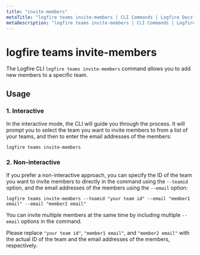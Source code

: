 ```yaml
---
title: "invite-members"
metaTitle: "logfire teams invite-members | CLI Commands | Logfire Docs"
metaDescription: "logfire teams invite-members | CLI Commands | Logfire Docs"
---
```


# logfire teams invite-members

The Logfire CLI `logfire teams invite-members` command allows you to add new members to a specific team.

## Usage

### 1. Interactive

In the interactive mode, the CLI will guide you through the process. It will prompt you to select the team you want to invite members to from a list of your teams, and then to enter the email addresses of the members:

```terminal
logfire teams invite-members
```

### 2. Non-interactive

If you prefer a non-interactive approach, you can specify the ID of the team you want to invite members to directly in the command using the `--teamid` option, and the email addresses of the members using the `--email` option:

```terminal
logfire teams invite-members --teamid "your team id" --email "member1 email" --email "member2 email" 
```

You can invite multiple members at the same time by including multiple `--email` options in the command.

Please replace `"your team id"`, `"member1 email"`, and `"member2 email"` with the actual ID of the team and the email addresses of the members, respectively.